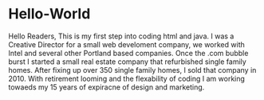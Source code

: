 # Hello-World
Hello Readers,
This is my first step into coding html and java. I was a Creative Director for a small web develoment company, we worked with Intel and several other Portland based companies. Once the .com bubble burst I started a small real estate company that refurbished single family homes. After fixing up over 350 single family homes, I sold that company in 2010. With retirement looming and the flexability of coding I am working towaeds my 15 years of expiracne of design and marketing.

